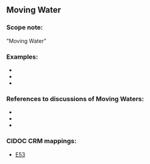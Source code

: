
## Moving Water 

###  Scope note: 
"Moving Water" 

### Examples: 

* 
* 
* 

### References to discussions of Moving Waters:

* 

* 

* 

### CIDOC CRM mappings: 

* [E53](http://www.cidoc-crm.org/Entity/e53-place/version-6.2.2)

